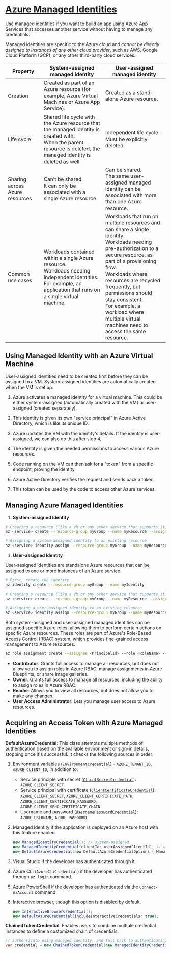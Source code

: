 # [Azure Managed Identities](https://docs.microsoft.com/en-us/azure/active-directory/managed-identities-azure-resources/)

Use managed identities if you want to build an app using Azure App Services that accesses another service without having to manage any credentials.

Managed identities are specific to the Azure cloud and _cannot be directly assigned to instances of any other cloud provider_, such as AWS, Google Cloud Platform (GCP), or any other third-party cloud services.

| Property                       | System-assigned managed identity                                                                                                                                       | User-assigned managed identity                                                                                                                                                                                                                                                                                                                                    |
| ------------------------------ | ---------------------------------------------------------------------------------------------------------------------------------------------------------------------- | ----------------------------------------------------------------------------------------------------------------------------------------------------------------------------------------------------------------------------------------------------------------------------------------------------------------------------------------------------------------- |
| Creation                       | Created as part of an Azure resource (for example, Azure Virtual Machines or Azure App Service).                                                                       | Created as a stand-alone Azure resource.                                                                                                                                                                                                                                                                                                                          |
| Life cycle                     | Shared life cycle with the Azure resource that the managed identity is created with.<br>When the parent resource is deleted, the managed identity is deleted as well.  | Independent life cycle.<br>Must be explicitly deleted.                                                                                                                                                                                                                                                                                                            |
| Sharing across Azure resources | Can’t be shared.<br>It can only be associated with a single Azure resource.                                                                                            | Can be shared.<br>The same user-assigned managed identity can be associated with more than one Azure resource.                                                                                                                                                                                                                                                    |
| Common use cases               | Workloads contained within a single Azure resource.<br>Workloads needing independent identities.<br>For example, an application that runs on a single virtual machine. | Workloads that run on multiple resources and can share a single identity.<br>Workloads needing pre-authorization to a secure resource, as part of a provisioning flow.<br>Workloads where resources are recycled frequently, but permissions should stay consistent.<br>For example, a workload where multiple virtual machines need to access the same resource. |

## Using Managed Identity with an Azure Virtual Machine

User-assigned identities need to be created first before they can be assigned to a VM. System-assigned identities are automatically created when the VM is set up.

1. Azure activates a managed identity for a virtual machine. This could be either system-assigned (automatically created with the VM) or user-assigned (created separately).

1. This identity is given its own "service principal" in Azure Active Directory, which is like its unique ID.

1. Azure updates the VM with the identity's details. If the identity is user-assigned, we can also do this after step 4.

1. The identity is given the needed permissions to access various Azure resources.

1. Code running on the VM can then ask for a "token" from a specific endpoint, proving the identity.

1. Azure Active Directory verifies the request and sends back a token.

1. This token can be used by the code to access other Azure services.

## Managing Azure Managed Identities

1. **System-assigned Identity**

```sh
# Creating a resource (like a VM or any other service that supports it) with a system-assigned identity
az <service> create --resource-group myGroup --name myResource --assign-identity '[system]'

# Assigning a system-assigned identity to an existing resource
az <service> identity assign --resource-group myGroup --name myResource --identities '[system]'
```

1. **User-assigned Identity**

User-assigned identities are standalone Azure resources that can be assigned to one or more instances of an Azure service.

```sh
# First, create the identity
az identity create --resource-group myGroup --name myIdentity

# Creating a resource (like a VM or any other service that supports it) with a user-assigned identity
az <service> create --resource-group myGroup --name myResource --assign-identity '/subscriptions/<SubId>/resourcegroups/myGroup/providers/Microsoft.ManagedIdentity/userAssignedIdentities/myIdentity'

# Assigning a user-assigned identity to an existing resource
az <service> identity assign --resource-group myGroup --name myResource --identities '/subscriptions/<SubId>/resourcegroups/myGroup/providers/Microsoft.ManagedIdentity/userAssignedIdentities/myIdentity'
```

Both system-assigned and user-assigned managed identities can be assigned specific Azure roles, allowing them to perform certain actions on specific Azure resources. These roles are part of Azure's Role-Based Access Control ([RBAC](https://docs.microsoft.com/en-us/azure/role-based-access-control/overview)) system, which provides fine-grained access management to Azure resources.

```sh
az role assignment create --assignee <PrincipalId> --role <RoleName> --scope <Scope>
```

- **Contributor**: Grants full access to manage all resources, but does not allow you to assign roles in Azure RBAC, manage assignments in Azure Blueprints, or share image galleries.
- **Owner**: Grants full access to manage all resources, including the ability to assign roles in Azure RBAC.
- **Reader**: Allows you to view all resources, but does not allow you to make any changes.
- **User Access Administrator**: Lets you manage user access to Azure resources.

## Acquiring an Access Token with Azure Managed Identities

**DefaultAzureCredential**: This class attempts multiple methods of authentication based on the available environment or sign-in details, stopping once it's successful. It checks the following sources in order:

1. Environment variables ([`EnvironmentCredential`](https://learn.microsoft.com/en-us/dotnet/api/azure.identity.environmentcredential?view=azure-dotnet)) - `AZURE_TENANT_ID`, `AZURE_CLIENT_ID`, in addition to:
   - Service principle with secret ([`ClientSecretCredential`](https://learn.microsoft.com/en-us/dotnet/api/azure.identity.clientsecretcredential?view=azure-dotnet)): `AZURE_CLIENT_SECRET`
   - Service principal with certificate ([`ClientCertificateCredential`](https://learn.microsoft.com/en-us/dotnet/api/azure.identity.clientcertificatecredential?view=azure-dotnet)): `AZURE_CLIENT_SECRET`, `AZURE_CLIENT_CERTIFICATE_PATH`, `AZURE_CLIENT_CERTIFICATE_PASSWORD`, `AZURE_CLIENT_SEND_CERTIFICATE_CHAIN`
   - Username and password ([`UsernamePasswordCredential`](https://learn.microsoft.com/en-us/dotnet/api/azure.identity.usernamepasswordcredential?view=azure-dotnet)): `AZURE_USERNAME`, `AZURE_PASSWORD`
1. Managed Identity if the application is deployed on an Azure host with this feature enabled.

   ```cs
   new ManagedIdentityCredential(); // system-assigned
   new ManagedIdentityCredential(clientId: userAssignedClientId); // user-assigned
   new DefaultAzureCredential(new DefaultAzureCredentialOptions { ManagedIdentityClientId = userAssignedClientId }); // user-assigned
   ```

1. Visual Studio if the developer has authenticated through it.
1. Azure CLI (`AzureCliCredential`) if the developer has authenticated through `az login` command.
1. Azure PowerShell if the developer has authenticated via the `Connect-AzAccount` command.
1. Interactive browser, though this option is disabled by default.

   ```cs
   new InteractiveBrowserCredential();
   new DefaultAzureCredential(includeInteractiveCredentials: true);
   ```

**ChainedTokenCredential**: Enables users to combine multiple credential instances to define a customized chain of credentials.

```csharp
// authenticate using managed identity, and fall back to authenticating via the Azure CLI if managed identity is unavailable in the current environment
var credential = new ChainedTokenCredential(new ManagedIdentityCredential(), new AzureCliCredential());
```
